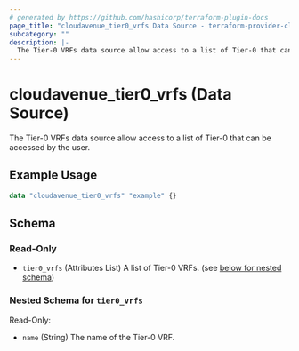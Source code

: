 ```yaml
---
# generated by https://github.com/hashicorp/terraform-plugin-docs
page_title: "cloudavenue_tier0_vrfs Data Source - terraform-provider-cloudavenue"
subcategory: ""
description: |-
  The Tier-0 VRFs data source allow access to a list of Tier-0 that can be accessed by the user.
---
```


# cloudavenue_tier0_vrfs (Data Source)

The Tier-0 VRFs data source allow access to a list of Tier-0 that can be accessed by the user.

## Example Usage

```terraform
data "cloudavenue_tier0_vrfs" "example" {}
```

<!-- schema generated by tfplugindocs -->
## Schema

### Read-Only

- `tier0_vrfs` (Attributes List) A list of Tier-0 VRFs. (see [below for nested schema](#nestedatt--tier0_vrfs))

<a id="nestedatt--tier0_vrfs"></a>
### Nested Schema for `tier0_vrfs`

Read-Only:

- `name` (String) The name of the Tier-0 VRF.


